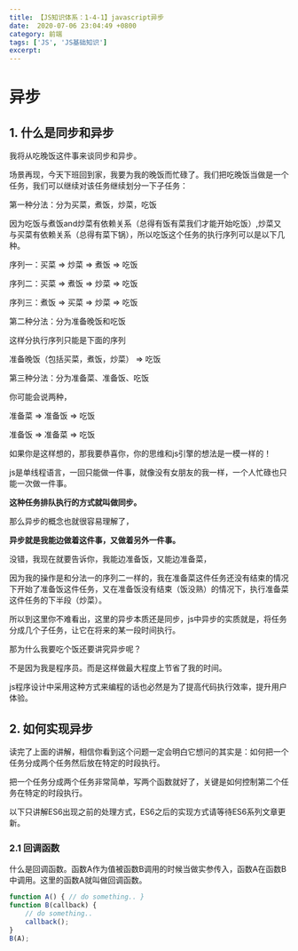 ```yaml
---
title: 【JS知识体系：1-4-1】javascript异步
date:  2020-07-06 23:04:49 +0800
category: 前端
tags: ['JS', 'JS基础知识']
excerpt:
---
```


# 异步



## 1. 什么是同步和异步

我将从吃晚饭这件事来谈同步和异步。

场景再现，今天下班回到家，我要为我的晚饭而忙碌了。我们把吃晚饭当做是一个任务，我们可以继续对该任务继续划分一下子任务：

第一种分法：分为买菜，煮饭，炒菜，吃饭

因为吃饭与煮饭and炒菜有依赖关系（总得有饭有菜我们才能开始吃饭）,炒菜又与买菜有依赖关系（总得有菜下锅），所以吃饭这个任务的执行序列可以是以下几种。

序列一：买菜 => 炒菜 => 煮饭 => 吃饭

序列二：买菜 => 煮饭 => 炒菜 => 吃饭

序列三：煮饭 => 买菜 => 炒菜 => 吃饭



第二种分法：分为准备晚饭和吃饭

这样分执行序列只能是下面的序列

准备晚饭（包括买菜，煮饭，炒菜） => 吃饭



第三种分法：分为准备菜、准备饭、吃饭



你可能会说两种，

准备菜 => 准备饭 => 吃饭

准备饭 => 准备菜 => 吃饭



如果你是这样想的，那我要恭喜你，你的思维和js引擎的想法是一模一样的！

js是单线程语言，一回只能做一件事，就像没有女朋友的我一样，一个人忙碌也只能一次做一件事。

**这种任务排队执行的方式就叫做同步。**

那么异步的概念也就很容易理解了，

**异步就是我能边做着这件事，又做着另外一件事。**

没错，我现在就要告诉你，我能边准备饭，又能边准备菜，

因为我的操作是和分法一的序列二一样的，我在准备菜这件任务还没有结束的情况下开始了准备饭这件任务，又在准备饭没有结束（饭没熟）的情况下，执行准备菜这件任务的下半段（炒菜）。



所以到这里你不难看出，这里的异步本质还是同步，js中异步的实质就是，将任务分成几个子任务，让它在将来的某一段时间执行。

那为什么我要吃个饭还要讲究异步呢？

不是因为我是程序员。而是这样做最大程度上节省了我的时间。

js程序设计中采用这种方式来编程的话也必然是为了提高代码执行效率，提升用户体验。



## 2. 如何实现异步

读完了上面的讲解，相信你看到这个问题一定会明白它想问的其实是：如何把一个任务分成两个任务然后放在特定的时段执行。

把一个任务分成两个任务非常简单，写两个函数就好了，关键是如何控制第二个任务在特定的时段执行。



以下只讲解ES6出现之前的处理方式，ES6之后的实现方式请等待ES6系列文章更新。



### 2.1 回调函数

什么是回调函数。函数A作为值被函数B调用的时候当做实参传入，函数A在函数B中调用。这里的函数A就叫做回调函数。

```js
function A() { // do something.. }
function B(callback) {
    // do something..
    callback();
}
B(A);
```





